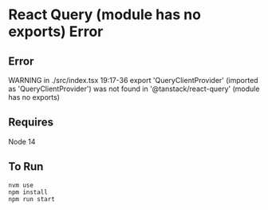 # React Query (module has no exports) Error

## Error

WARNING in ./src/index.tsx 19:17-36
export 'QueryClientProvider' (imported as 'QueryClientProvider') was not found in '@tanstack/react-query' (module has no exports)

## Requires

Node 14

## To Run

```
nvm use
npm install
npm run start
```

